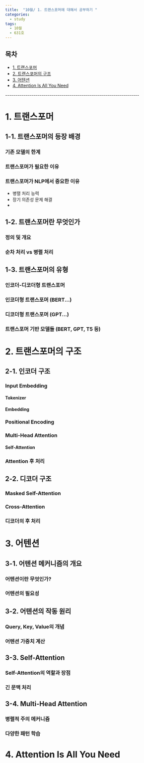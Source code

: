 ```yaml
---
title:  "10월/ 1. 트랜스포머에 대해서 공부하기 "
categories:
  - study
tags:
  - 10월
  - 631호 
---
```


<h2>목차</h2> 
<ul>
  <li><a href="#section1">1. 트랜스포머 </a></li>   
  <li><a href="#section2">2. 트랜스포머의 구조 </a></li>   
  <li><a href="#section3">3. 어텐션 </a></li>
  <li><a href="#section4">4. Attention Is All You Need </a></li>
</ul>
-------------------------------------------------------------------   

# <a id="section1"></a>1. 트랜스포머

## 1-1. 트랜스포머의 등장 배경
### 기존 모델의 한계
### 트랜스포머가 필요한 이유 
### 트랜스포머가 NLP에서 중요한 이유
  - 병렬 처리 능력
  - 장기 의존성 문제 해결
  - 
## 1-2. 트랜스포머란 무엇인가
### 정의 및 개요
### 순차 처리 vs 병렬 처리 

## 1-3. 트랜스포머의 유형
### 인코더-디코더형 트랜스포머
### 인코더형 트랜스포머 (BERT...) 
### 디코더형 트랜스포머 (GPT...)
### 트랜스포머 기반 모델들 (BERT, GPT, T5 등)


# <a id="section2"></a>2. 트랜스포머의 구조 

## 2-1. 인코더 구조 
### Input Embedding
#### Tokenizer
#### Embedding
### Positional Encoding
### Multi-Head Attention
#### Self-Attention
### Attention 후 처리

## 2-2. 디코더 구조 
### Masked Self-Attention
### Cross-Attention
### 디코더의 후 처리


# <a id="section3"></a>3. 어텐션 

## 3-1. 어텐션 메커니즘의 개요
### 어텐션이란 무엇인가?
### 어텐션의 필요성

## 3-2. 어텐션의 작동 원리
### Query, Key, Value의 개념
### 어텐션 가중치 계산

## 3-3. Self-Attention
### Self-Attention의 역할과 장점
### 긴 문맥 처리

## 3-4. Multi-Head Attention
### 병렬적 주의 메커니즘
### 다양한 패턴 학습

# <a id="section4"></a>4. Attention Is All You Need



